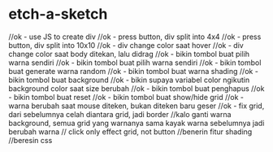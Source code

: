 # etch-a-sketch
//ok - use JS to create  div
//ok - press button, div split into 4x4
//ok - press button, div split into 10x10
//ok - div change color saat hover
//ok - div change color saat body ditekan, lalu didrag
//ok - bikin tombol buat pilih warna sendiri
//ok - bikin tombol buat pilih warna sendiri
//ok - bikin tombol buat generate warna random
//ok - bikin tombol buat warna shading
//ok - bikin tombol buat background
//ok - bikin supaya variabel color ngikutin background color saat size berubah
//ok - bikin tombol buat penghapus
//ok - bikin tombol buat reset
//ok - bikin tombol buat show/hide grid
//ok - warna berubah saat mouse diteken, bukan diteken baru geser
//ok - fix grid, dari sebelumnya celah diantara grid, jadi border
//kalo ganti warna background, semua grid yang warnanya sama kayak warna sebelumnya jadi berubah warna
// click only effect grid, not button
//benerin fitur shading
//beresin css






